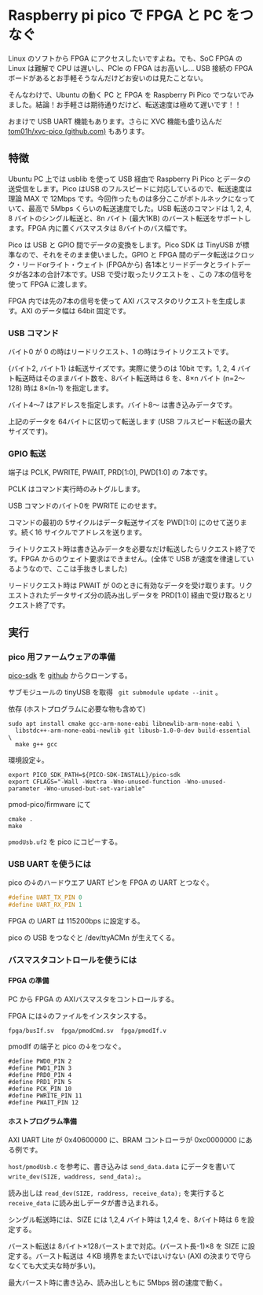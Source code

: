 # Raspberry pi pico で FPGA と PC をつなぐ

Linux のソフトから FPGA にアクセスしたいですよね。でも、SoC FPGA の Linux は難解で CPU は遅いし、PCIe の FPGA はお高いし… USB 接続の FPGA ボードがあるとお手軽そうなんだけどお安いのは見たことない。

そんなわけで、Ubuntu の動く PC と FPGA を Raspberry Pi Pico でつないでみました。結論！お手軽さは期待通りだけど、転送速度は極めて遅いです！！

おまけで USB UART 機能もあります。さらに XVC 機能も盛り込んだ [tom01h/xvc-pico (github.com)](https://github.com/tom01h/xvc-pico) もあります。

## 特徴

Ubuntu PC 上では usblib を使って USB 経由で Raspberry Pi Pico とデータの送受信をします。Pico はUSB のフルスピードに対応しているので、転送速度は理論 MAX で 12Mbps です。今回作ったものは多分ここがボトルネックになっていて、最高で 5Mbps くらいの転送速度でした。USB 転送のコマンドは 1, 2, 4, 8 バイトのシングル転送と、8n バイト (最大1KB) のバースト転送をサポートします。FPGA 内に置くバスマスタは 8バイトのバス幅です。

Pico は USB と GPIO 間でデータの変換をします。Pico SDK は TinyUSB が標準なので、それをそのまま使いました。GPIO と FPGA 間のデータ転送はクロック・リードorライト・ウェイト (FPGAから) 各1本とリードデータとライトデータが各2本の合計7本です。USB で受け取ったリクエストを 、この 7本の信号を使って FPGA に渡します。

FPGA 内では先の7本の信号を使って AXI バスマスタのリクエストを生成します。AXI のデータ幅は 64bit 固定です。

### USB コマンド

バイト0 が 0 の時はリードリクエスト、1 の時はライトリクエストです。

{バイト2, バイト1} は転送サイズです。実際に使うのは 10bit です。1, 2, 4 バイト転送時はそのままバイト数を、8バイト転送時は 6 を、8×n バイト (n=2～128) 時は 8×(n-1) を指定します。

バイト4～7 はアドレスを指定します。バイト8～ は書き込みデータです。

上記のデータを 64バイトに区切って転送します (USB フルスピード転送の最大サイズです)。

### GPIO 転送

端子は PCLK, PWRITE, PWAIT, PRD[1:0], PWD[1:0] の 7本です。

PCLK はコマンド実行時のみトグルします。

USB コマンドのバイト0を PWRITE にのせます。

コマンドの最初の 5サイクルはデータ転送サイズを PWD[1:0] にのせて送ります。続く16 サイクルでアドレスを送ります。

ライトリクエスト時は書き込みデータを必要なだけ転送したらリクエスト終了です。FPGA からのウェイト要求はできません。(全体で USB が速度を律速しているようなので、ここは手抜きしました)

リードリクエスト時は PWAIT が 0のときに有効なデータを受け取ります。リクエストされたデータサイズ分の読み出しデータを PRD[1:0] 経由で受け取るとリクエスト終了です。

## 実行

### pico 用ファームウェアの準備

[pico-sdk](https://raspberrypi.github.io/pico-sdk-doxygen/) を [github](https://github.com/raspberrypi/pico-sdk.git) からクローンする。

サブモジュールの tinyUSB を取得 ` git submodule update --init` 。

依存 (ホストプログラムに必要な物も含めて)

```
sudo apt install cmake gcc-arm-none-eabi libnewlib-arm-none-eabi \
  libstdc++-arm-none-eabi-newlib git libusb-1.0-0-dev build-essential \
  make g++ gcc
```

環境設定↓。

```shell
export PICO_SDK_PATH=${PICO-SDK-INSTALL}/pico-sdk
export CFLAGS="-Wall -Wextra -Wno-unused-function -Wno-unused-parameter -Wno-unused-but-set-variable"
```

pmod-pico/firmware にて

```shell
cmake .
make
```

`pmodUsb.uf2` を pico にコピーする。

### USB UART を使うには

pico の↓のハードウエア UART ピンを FPGA の UART とつなぐ。

```c
#define UART_TX_PIN 0
#define UART_RX_PIN 1
```

FPGA の UART は 115200bps に設定する。

pico の USB をつなぐと /dev/ttyACMn が生えてくる。

### バスマスタコントロールを使うには

#### FPGA の準備

PC から FPGA の AXIバスマスタをコントロールする。

FPGA には↓のファイルをインスタンスする。

```
fpga/busIf.sv  fpga/pmodCmd.sv  fpga/pmodIf.v
```

pmodIf の端子と pico の↓をつなぐ。

```
#define PWD0_PIN 2
#define PWD1_PIN 3
#define PRD0_PIN 4
#define PRD1_PIN 5
#define PCK_PIN 10
#define PWRITE_PIN 11
#define PWAIT_PIN 12
```

#### ホストプログラム準備

AXI UART Lite が 0x40600000 に、BRAM コントローラが 0xc0000000 にある例です。

`host/pmodUsb.c` を参考に、書き込みは `send_data.data` にデータを書いて `write_dev(SIZE, waddress, send_data);`。

読み出しは `read_dev(SIZE, raddress, receive_data);` を実行すると `receive_data` に読み出しデータが書き込まれる。

シングル転送時には、SIZE には 1,2,4 バイト時は 1,2,4 を、8バイト時は 6 を設定する。

バースト転送は 8バイト×128バーストまで対応。(バースト長-1)×8 を SIZE に設定する。バースト転送は ４KB 境界をまたいではいけない (AXI の決まりで守らなくても大丈夫な時が多い)。

最大バースト時に書き込み、読み出しともに 5Mbps 弱の速度で動く。

 